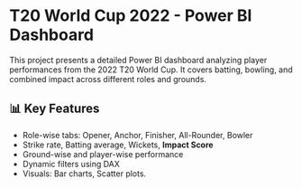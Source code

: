 # T20 World Cup 2022 - Power BI Dashboard

This project presents a detailed Power BI dashboard analyzing player performances from the 2022 T20 World Cup. It covers batting, bowling, and combined impact across different roles and grounds.

## 📊 Key Features
- Role-wise tabs: Opener, Anchor, Finisher, All-Rounder, Bowler
- Strike rate, Batting average, Wickets, <b>Impact Score</b>
- Ground-wise and player-wise performance
- Dynamic filters using DAX
- Visuals: Bar charts, Scatter plots.
